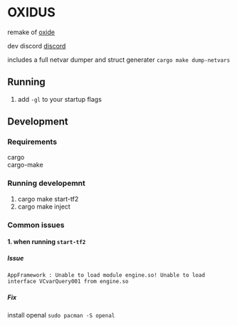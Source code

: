 # OXIDUS
remake of [oxide](https://github.com/ooxymoron)

dev discord [discord](https://discord.gg/8EygS3t8xq)

includes a full netvar dumper and struct generater `cargo make dump-netvars`

## Running
1. add `-gl` to your startup flags

## Development
### Requirements
cargo\
cargo-make

### Running developemnt
1. cargo make start-tf2
2. cargo make inject

### Common issues
#### 1. when running `start-tf2`

##### Issue
`AppFramework : Unable to load module engine.so!
Unable to load interface VCvarQuery001 from engine.so`

##### Fix 
install openal 
`sudo pacman -S openal`
